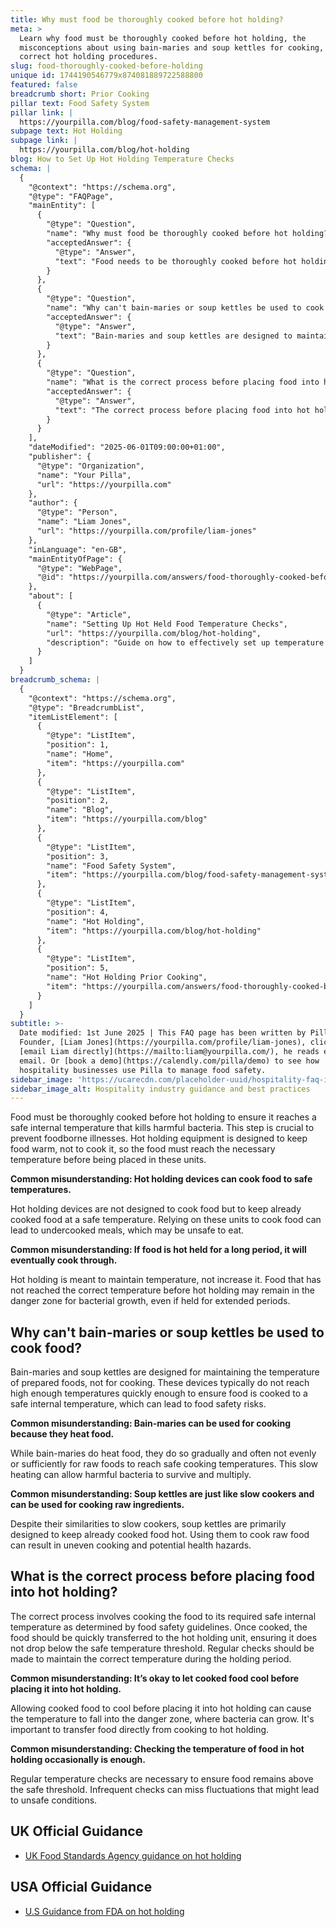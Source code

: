 ```yaml
---
title: Why must food be thoroughly cooked before hot holding?
meta: >
  Learn why food must be thoroughly cooked before hot holding, the
  misconceptions about using bain-maries and soup kettles for cooking, and the
  correct hot holding procedures.
slug: food-thoroughly-cooked-before-holding
unique id: 1744190546779x874081889722588800
featured: false
breadcrumb short: Prior Cooking
pillar text: Food Safety System
pillar link: |
  https://yourpilla.com/blog/food-safety-management-system
subpage text: Hot Holding
subpage link: |
  https://yourpilla.com/blog/hot-holding
blog: How to Set Up Hot Holding Temperature Checks
schema: |
  {
    "@context": "https://schema.org",
    "@type": "FAQPage",
    "mainEntity": [
      {
        "@type": "Question",
        "name": "Why must food be thoroughly cooked before hot holding?",
        "acceptedAnswer": {
          "@type": "Answer",
          "text": "Food needs to be thoroughly cooked before hot holding to reach a safe internal temperature that kills harmful bacteria. This is vital to prevent foodborne illnesses. Hot holding equipment is intended to keep food warm, not to cook it, so food must be at the correct temperature before placement in these units."
        }
      },
      {
        "@type": "Question",
        "name": "Why can't bain-maries or soup kettles be used to cook food?",
        "acceptedAnswer": {
          "@type": "Answer",
          "text": "Bain-maries and soup kettles are designed to maintain the temperature of prepared foods, not for cooking. They often do not reach high enough temperatures quickly enough to ensure food is cooked to a safe internal temperature, potentially causing food safety risks."
        }
      },
      {
        "@type": "Question",
        "name": "What is the correct process before placing food into hot holding?",
        "acceptedAnswer": {
          "@type": "Answer",
          "text": "The correct process before placing food into hot holding involves cooking the food to its required safe internal temperature as specified by food safety guidelines. Once cooked, the food should be promptly transferred to the hot holding unit to ensure it remains above the safe temperature threshold. It is also important to frequently check and maintain the correct temperature throughout the holding period."
        }
      }
    ],
    "dateModified": "2025-06-01T09:00:00+01:00",
    "publisher": {
      "@type": "Organization",
      "name": "Your Pilla",
      "url": "https://yourpilla.com"
    },
    "author": {
      "@type": "Person",
      "name": "Liam Jones",
      "url": "https://yourpilla.com/profile/liam-jones"
    },
    "inLanguage": "en-GB",
    "mainEntityOfPage": {
      "@type": "WebPage",
      "@id": "https://yourpilla.com/answers/food-thoroughly-cooked-before-holding"
    },
    "about": [
      {
        "@type": "Article",
        "name": "Setting Up Hot Held Food Temperature Checks",
        "url": "https://yourpilla.com/blog/hot-holding",
        "description": "Guide on how to effectively set up temperature checks for hot held foods to ensure compliance and food safety."
      }
    ]
  }
breadcrumb_schema: |
  {
    "@context": "https://schema.org",
    "@type": "BreadcrumbList",
    "itemListElement": [
      {
        "@type": "ListItem",
        "position": 1,
        "name": "Home",
        "item": "https://yourpilla.com"
      },
      {
        "@type": "ListItem",
        "position": 2,
        "name": "Blog",
        "item": "https://yourpilla.com/blog"
      },
      {
        "@type": "ListItem",
        "position": 3,
        "name": "Food Safety System",
        "item": "https://yourpilla.com/blog/food-safety-management-system"
      },
      {
        "@type": "ListItem",
        "position": 4,
        "name": "Hot Holding",
        "item": "https://yourpilla.com/blog/hot-holding"
      },
      {
        "@type": "ListItem",
        "position": 5,
        "name": "Hot Holding Prior Cooking",
        "item": "https://yourpilla.com/answers/food-thoroughly-cooked-before-holding"
      }
    ]
  }
subtitle: >-
  Date modified: 1st June 2025 | This FAQ page has been written by Pilla
  Founder, [Liam Jones](https://yourpilla.com/profile/liam-jones), click to
  [email Liam directly](https://mailto:liam@yourpilla.com/), he reads every
  email. Or [book a demo](https://calendly.com/pilla/demo) to see how
  hospitality businesses use Pilla to manage food safety.
sidebar_image: 'https://ucarecdn.com/placeholder-uuid/hospitality-faq-image.jpg'
sidebar_image_alt: Hospitality industry guidance and best practices
---
```

Food must be thoroughly cooked before hot holding to ensure it reaches a safe internal temperature that kills harmful bacteria. This step is crucial to prevent foodborne illnesses. Hot holding equipment is designed to keep food warm, not to cook it, so the food must reach the necessary temperature before being placed in these units.

**Common misunderstanding: Hot holding devices can cook food to safe temperatures.**

Hot holding devices are not designed to cook food but to keep already cooked food at a safe temperature. Relying on these units to cook food can lead to undercooked meals, which may be unsafe to eat.

**Common misunderstanding: If food is hot held for a long period, it will eventually cook through.**

Hot holding is meant to maintain temperature, not increase it. Food that has not reached the correct temperature before hot holding may remain in the danger zone for bacterial growth, even if held for extended periods.

## Why can't bain-maries or soup kettles be used to cook food?

Bain-maries and soup kettles are designed for maintaining the temperature of prepared foods, not for cooking. These devices typically do not reach high enough temperatures quickly enough to ensure food is cooked to a safe internal temperature, which can lead to food safety risks.

**Common misunderstanding: Bain-maries can be used for cooking because they heat food.**

While bain-maries do heat food, they do so gradually and often not evenly or sufficiently for raw foods to reach safe cooking temperatures. This slow heating can allow harmful bacteria to survive and multiply.

**Common misunderstanding: Soup kettles are just like slow cookers and can be used for cooking raw ingredients.**

Despite their similarities to slow cookers, soup kettles are primarily designed to keep already cooked food hot. Using them to cook raw food can result in uneven cooking and potential health hazards.

## What is the correct process before placing food into hot holding?

The correct process involves cooking the food to its required safe internal temperature as determined by food safety guidelines. Once cooked, the food should be quickly transferred to the hot holding unit, ensuring it does not drop below the safe temperature threshold. Regular checks should be made to maintain the correct temperature during the holding period.

**Common misunderstanding: It’s okay to let cooked food cool before placing it into hot holding.**

Allowing cooked food to cool before placing it into hot holding can cause the temperature to fall into the danger zone, where bacteria can grow. It's important to transfer food directly from cooking to hot holding.

**Common misunderstanding: Checking the temperature of food in hot holding occasionally is enough.**

Regular temperature checks are necessary to ensure food remains above the safe threshold. Infrequent checks can miss fluctuations that might lead to unsafe conditions.

## UK Official Guidance

-   [UK Food Standards Agency guidance on hot holding](https://www.food.gov.uk/sites/default/files/media/document/hot-holding.pdf)

## USA Official Guidance

-   [U.S Guidance from FDA on hot holding](https://www.fda.gov/media/84739/download#:~:text=Hot%20foods%20should%20be%20kept,140%20%C2%B0F%20or%20warmer.&text=Use%20a%20food%20thermometer%20to,slow%20cookers%2C%20and%20warming%20trays.)

